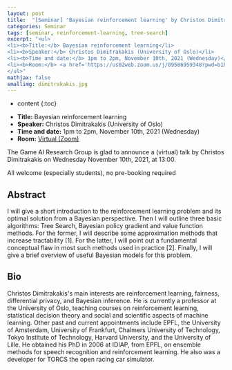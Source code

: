 ```yaml
---
layout: post
title:  "[Seminar] 'Bayesian reinforcement learning' by Christos Dimitrakakis"
categories: Seminar
tags: [seminar, reinforcement-learning, tree-search]
excerpt: "<ul>
<li><b>Title:</b> Bayesian reinforcement learning</li>
<li><b>Speaker:</b> Christos Dimitrakakis (University of Oslo)</li> 
<li><b>Time and date:</b> 1pm to 2pm, November 10th, 2021 (Wednesday)</li>
<li><b>Room:</b> <a href='https://us02web.zoom.us/j/89586959348?pwd=b1hyc2JWUTZYWUs1VmRocFM5V1ZJZz09'>Virtual (Zoom)</a></li>
</ul>"
mathjax: false
smallimg: dimitrakakis.jpg
---
```


* content
{:toc}

<ul>
<li><b>Title:</b> Bayesian reinforcement learning</li>
<li><b>Speaker:</b> Christos Dimitrakakis (University of Oslo)</li> 
<li><b>Time and date:</b> 1pm to 2pm, November 10th, 2021 (Wednesday)</li>
<li><b>Room:</b> <a href='https://us02web.zoom.us/j/89586959348?pwd=b1hyc2JWUTZYWUs1VmRocFM5V1ZJZz09'>Virtual (Zoom)</a></li>
</ul>

The Game AI Research Group is glad to announce a (virtual) talk by Christos Dimitrakakis on Wednesday November 10th, 2021, at 13:00.

All welcome (especially students), no pre-booking required 

## Abstract

I will give a short introduction to the reinforcement learning problem and its optimal solution from a Bayesian perspective. Then I will outline three basic algorithms: Tree Search, Bayesian policy gradient and value function methods. For the former, I will describe some approximation methods that increase tractability [1]. For the latter, I will point out a fundamental conceptual flaw in most such methods used in practice [2]. Finally, I will give a brief overview of useful Bayesian models for this problem.

## Bio

Christos Dimitrakakis's main interests are reinforcement learning, fairness, differential privacy, and Bayesian inference. He is currently a professor at the University of Oslo, teaching courses on reinforcement learning, statistical decision theory and social and scientific aspects of machine learning. Other past and current appointments include EPFL, the University of Amsterdam, University of Frankfurt, Chalmers University of Technology, Tokyo Institute of Technology, Harvard University, and the University of Lille. He obtained his PhD in 2006 at IDIAP, from EPFL, on ensemble methods for speech recognition and reinforcement learning. He also was a developer for TORCS the open racing car simulator.
